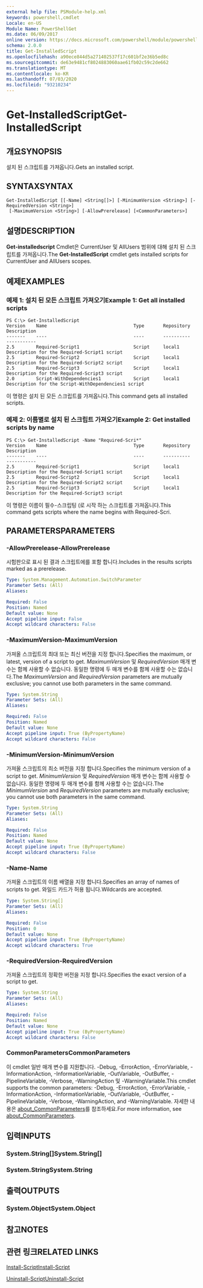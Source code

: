 ```yaml
---
external help file: PSModule-help.xml
keywords: powershell,cmdlet
Locale: en-US
Module Name: PowerShellGet
ms.date: 06/09/2017
online version: https://docs.microsoft.com/powershell/module/powershellget/get-installedscript?view=powershell-7&WT.mc_id=ps-gethelp
schema: 2.0.0
title: Get-InstalledScript
ms.openlocfilehash: a90ece844d5a271402537f17c601bf2e36b5ed8c
ms.sourcegitcommit: de63e9481cf8024883060aae61fb02c59c2de662
ms.translationtype: MT
ms.contentlocale: ko-KR
ms.lasthandoff: 07/03/2020
ms.locfileid: "93210234"
---
```

# <span data-ttu-id="376e0-103">Get-InstalledScript</span><span class="sxs-lookup"><span data-stu-id="376e0-103">Get-InstalledScript</span></span>

## <span data-ttu-id="376e0-104">개요</span><span class="sxs-lookup"><span data-stu-id="376e0-104">SYNOPSIS</span></span>
<span data-ttu-id="376e0-105">설치 된 스크립트를 가져옵니다.</span><span class="sxs-lookup"><span data-stu-id="376e0-105">Gets an installed script.</span></span>

## <span data-ttu-id="376e0-106">SYNTAX</span><span class="sxs-lookup"><span data-stu-id="376e0-106">SYNTAX</span></span>

```
Get-InstalledScript [[-Name] <String[]>] [-MinimumVersion <String>] [-RequiredVersion <String>]
 [-MaximumVersion <String>] [-AllowPrerelease] [<CommonParameters>]
```

## <span data-ttu-id="376e0-107">설명</span><span class="sxs-lookup"><span data-stu-id="376e0-107">DESCRIPTION</span></span>

<span data-ttu-id="376e0-108">**Get-installedscript** Cmdlet은 CurrentUser 및 AllUsers 범위에 대해 설치 된 스크립트를 가져옵니다.</span><span class="sxs-lookup"><span data-stu-id="376e0-108">The **Get-InstalledScript** cmdlet gets installed scripts for CurrentUser and AllUsers scopes.</span></span>

## <span data-ttu-id="376e0-109">예제</span><span class="sxs-lookup"><span data-stu-id="376e0-109">EXAMPLES</span></span>

### <span data-ttu-id="376e0-110">예제 1: 설치 된 모든 스크립트 가져오기</span><span class="sxs-lookup"><span data-stu-id="376e0-110">Example 1: Get all installed scripts</span></span>

```
PS C:\> Get-InstalledScript
Version    Name                                Type       Repository           Description
-------    ----                                ----       ----------           -----------
2.5        Required-Script1                    Script     local1               Description for the Required-Script1 script
2.5        Required-Script2                    Script     local1               Description for the Required-Script2 script
2.5        Required-Script3                    Script     local1               Description for the Required-Script3 script
2.0        Script-WithDependencies1            Script     local1               Description for the Script-WithDependencies1 script
```

<span data-ttu-id="376e0-111">이 명령은 설치 된 모든 스크립트를 가져옵니다.</span><span class="sxs-lookup"><span data-stu-id="376e0-111">This command gets all installed scripts.</span></span>

### <span data-ttu-id="376e0-112">예제 2: 이름별로 설치 된 스크립트 가져오기</span><span class="sxs-lookup"><span data-stu-id="376e0-112">Example 2: Get installed scripts by name</span></span>

```
PS C:\> Get-InstalledScript -Name "Required-Scri*"
Version    Name                                Type       Repository           Description
-------    ----                                ----       ----------           -----------
2.5        Required-Script1                    Script     local1               Description for the Required-Script1 script
2.5        Required-Script2                    Script     local1               Description for the Required-Script2 script
2.5        Required-Script3                    Script     local1               Description for the Required-Script3 script
```

<span data-ttu-id="376e0-113">이 명령은 이름이 필수-스크립팅 (로 시작 하는 스크립트를 가져옵니다.</span><span class="sxs-lookup"><span data-stu-id="376e0-113">This command gets scripts where the name begins with Required-Scri.</span></span>

## <span data-ttu-id="376e0-114">PARAMETERS</span><span class="sxs-lookup"><span data-stu-id="376e0-114">PARAMETERS</span></span>

### <span data-ttu-id="376e0-115">-AllowPrerelease</span><span class="sxs-lookup"><span data-stu-id="376e0-115">-AllowPrerelease</span></span>

<span data-ttu-id="376e0-116">시험판으로 표시 된 결과 스크립트에를 포함 합니다.</span><span class="sxs-lookup"><span data-stu-id="376e0-116">Includes in the results scripts marked as a prerelease.</span></span>

```yaml
Type: System.Management.Automation.SwitchParameter
Parameter Sets: (All)
Aliases:

Required: False
Position: Named
Default value: None
Accept pipeline input: False
Accept wildcard characters: False
```

### <span data-ttu-id="376e0-117">-MaximumVersion</span><span class="sxs-lookup"><span data-stu-id="376e0-117">-MaximumVersion</span></span>

<span data-ttu-id="376e0-118">가져올 스크립트의 최대 또는 최신 버전을 지정 합니다.</span><span class="sxs-lookup"><span data-stu-id="376e0-118">Specifies the maximum, or latest, version of a script to get.</span></span>
<span data-ttu-id="376e0-119">*MaximumVersion* 및 *RequiredVersion* 매개 변수는 함께 사용할 수 없습니다. 동일한 명령에 두 매개 변수를 함께 사용할 수는 없습니다.</span><span class="sxs-lookup"><span data-stu-id="376e0-119">The *MaximumVersion* and *RequiredVersion* parameters are mutually exclusive; you cannot use both parameters in the same command.</span></span>

```yaml
Type: System.String
Parameter Sets: (All)
Aliases:

Required: False
Position: Named
Default value: None
Accept pipeline input: True (ByPropertyName)
Accept wildcard characters: False
```

### <span data-ttu-id="376e0-120">-MinimumVersion</span><span class="sxs-lookup"><span data-stu-id="376e0-120">-MinimumVersion</span></span>

<span data-ttu-id="376e0-121">가져올 스크립트의 최소 버전을 지정 합니다.</span><span class="sxs-lookup"><span data-stu-id="376e0-121">Specifies the minimum version of a script to get.</span></span>
<span data-ttu-id="376e0-122">*MinimumVersion* 및 *RequiredVersion* 매개 변수는 함께 사용할 수 없습니다. 동일한 명령에 두 매개 변수를 함께 사용할 수는 없습니다.</span><span class="sxs-lookup"><span data-stu-id="376e0-122">The *MinimumVersion* and *RequiredVersion* parameters are mutually exclusive; you cannot use both parameters in the same command.</span></span>

```yaml
Type: System.String
Parameter Sets: (All)
Aliases:

Required: False
Position: Named
Default value: None
Accept pipeline input: True (ByPropertyName)
Accept wildcard characters: False
```

### <span data-ttu-id="376e0-123">-Name</span><span class="sxs-lookup"><span data-stu-id="376e0-123">-Name</span></span>

<span data-ttu-id="376e0-124">가져올 스크립트의 이름 배열을 지정 합니다.</span><span class="sxs-lookup"><span data-stu-id="376e0-124">Specifies an array of names of scripts to get.</span></span>
<span data-ttu-id="376e0-125">와일드 카드가 허용 됩니다.</span><span class="sxs-lookup"><span data-stu-id="376e0-125">Wildcards are accepted.</span></span>

```yaml
Type: System.String[]
Parameter Sets: (All)
Aliases:

Required: False
Position: 0
Default value: None
Accept pipeline input: True (ByPropertyName)
Accept wildcard characters: True
```

### <span data-ttu-id="376e0-126">-RequiredVersion</span><span class="sxs-lookup"><span data-stu-id="376e0-126">-RequiredVersion</span></span>

<span data-ttu-id="376e0-127">가져올 스크립트의 정확한 버전을 지정 합니다.</span><span class="sxs-lookup"><span data-stu-id="376e0-127">Specifies the exact version of a script to get.</span></span>

```yaml
Type: System.String
Parameter Sets: (All)
Aliases:

Required: False
Position: Named
Default value: None
Accept pipeline input: True (ByPropertyName)
Accept wildcard characters: False
```

### <span data-ttu-id="376e0-128">CommonParameters</span><span class="sxs-lookup"><span data-stu-id="376e0-128">CommonParameters</span></span>

<span data-ttu-id="376e0-129">이 cmdlet 일반 매개 변수를 지원합니다. -Debug, -ErrorAction, -ErrorVariable, -InformationAction, -InformationVariable, -OutVariable, -OutBuffer, -PipelineVariable, -Verbose, -WarningAction 및 -WarningVariable.</span><span class="sxs-lookup"><span data-stu-id="376e0-129">This cmdlet supports the common parameters: -Debug, -ErrorAction, -ErrorVariable, -InformationAction, -InformationVariable, -OutVariable, -OutBuffer, -PipelineVariable, -Verbose, -WarningAction, and -WarningVariable.</span></span> <span data-ttu-id="376e0-130">자세한 내용은 [about_CommonParameters](https://go.microsoft.com/fwlink/?LinkID=113216)를 참조하세요.</span><span class="sxs-lookup"><span data-stu-id="376e0-130">For more information, see [about_CommonParameters](https://go.microsoft.com/fwlink/?LinkID=113216).</span></span>

## <span data-ttu-id="376e0-131">입력</span><span class="sxs-lookup"><span data-stu-id="376e0-131">INPUTS</span></span>

### <span data-ttu-id="376e0-132">System.String[]</span><span class="sxs-lookup"><span data-stu-id="376e0-132">System.String[]</span></span>

### <span data-ttu-id="376e0-133">System.String</span><span class="sxs-lookup"><span data-stu-id="376e0-133">System.String</span></span>

## <span data-ttu-id="376e0-134">출력</span><span class="sxs-lookup"><span data-stu-id="376e0-134">OUTPUTS</span></span>

### <span data-ttu-id="376e0-135">System.Object</span><span class="sxs-lookup"><span data-stu-id="376e0-135">System.Object</span></span>

## <span data-ttu-id="376e0-136">참고</span><span class="sxs-lookup"><span data-stu-id="376e0-136">NOTES</span></span>

## <span data-ttu-id="376e0-137">관련 링크</span><span class="sxs-lookup"><span data-stu-id="376e0-137">RELATED LINKS</span></span>

[<span data-ttu-id="376e0-138">Install-Script</span><span class="sxs-lookup"><span data-stu-id="376e0-138">Install-Script</span></span>](Install-Script.md)

[<span data-ttu-id="376e0-139">Uninstall-Script</span><span class="sxs-lookup"><span data-stu-id="376e0-139">Uninstall-Script</span></span>](Uninstall-Script.md)
